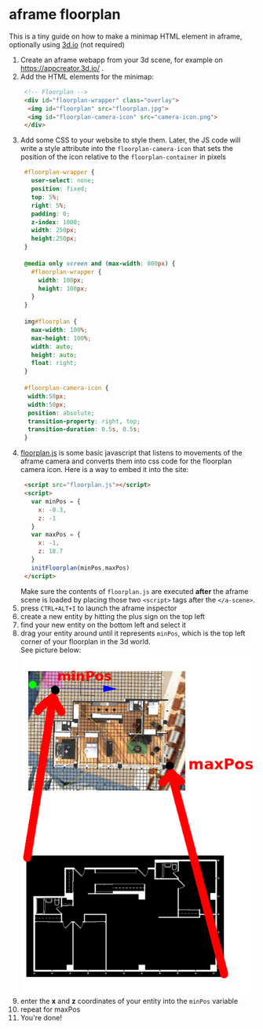 # aframe floorplan 
This is a tiny guide on how to make a minimap HTML element in aframe, optionally using [3d.io](https://3d.io) (not required) 

1. Create an aframe webapp from your 3d scene, for example on https://appcreator.3d.io/ .
1. Add the HTML elements for the minimap:
     ```html
      <!-- Floorplan -->
      <div id="floorplan-wrapper" class="overlay">
       <img id="floorplan" src="floorplan.jpg">
       <img id="floorplan-camera-icon" src="camera-icon.png">
      </div>
     ```  
1. Add some CSS to your website to style them. Later, the JS code will write a style attribute into the ``floorplan-camera-icon`` that sets the position of the icon relative to the ``floorplan-container`` in pixels  
     ```css
      #floorplan-wrapper {
        user-select: none;
        position: fixed;
        top: 5%;
        right: 5%;
        padding: 0;
        z-index: 1000;
        width: 250px;
        height:250px;
      }

      @media only screen and (max-width: 800px) {
        #floorplan-wrapper {
          width: 100px;
          height: 100px;
        }
      }

      img#floorplan {
        max-width: 100%;
        max-height: 100%;
        width: auto;
        height: auto;
        float: right;
      }

      #floorplan-camera-icon {
       width:50px;
       width:50px;
       position: absolute;
       transition-property: right, top;
       transition-duration: 0.5s, 0.5s;
      }

     ```
1. [floorplan.js](https://github.com/mope1/3dio-floorplan-guide/blob/master/floorplan.js) is some basic javascript that listens to movements of the aframe camera and converts them into css code for the floorplan camera icon. Here is a way to embed it into the site:
   ```html
    <script src="floorplan.js"></script>
    <script>
      var minPos = {
        x: -0.3,
        z: -1
      }
      var maxPos = {
        x: -1,
        z: 18.7
      }
      initFloorplan(minPos,maxPos)
    </script>
   ```
   Make sure the contents of ``floorplan.js`` are executed **after** the aframe scene is loaded by placing those two ``<script>`` tags after the ``</a-scene>``.
2. press ``CTRL+ALT+I`` to launch the aframe inspector
3. create a new entity by hitting the plus sign on the top left
4. find your new entity on the bottom left and select it
5. drag your entity around until it represents ``minPos``, which is the top left corner of your floorplan in the 3d world.  
   See picture below:  
   ![](guide.png)
6. enter the **x** and **z** coordinates of your entity into the ``minPos`` variable
7. repeat for maxPos
8. You're done!

